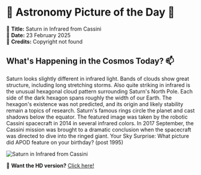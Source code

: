 # 🌌 **Astronomy Picture of the Day** 🌌

🔭 **Title:** Saturn in Infrared from Cassini  
📅 **Date:** 23 February 2025  
📸 **Credits:** Copyright not found  

## **What's Happening in the Cosmos Today?** 📫

Saturn looks slightly different in infrared light. Bands of clouds show great structure, including long stretching storms.  Also quite striking in infrared is the unusual hexagonal cloud pattern surrounding Saturn's North Pole.  Each side of the dark hexagon spans roughly the width of our Earth. The hexagon's existence was not predicted, and its origin and likely stability remain a topics of research.  Saturn's famous rings circle the planet and cast shadows below the equator. The featured image was taken by the robotic Cassini spacecraft in 2014 in several infrared colors.  In 2017 September, the Cassini mission was brought to a dramatic conclusion when the spacecraft was  directed to dive into the ringed giant.    Your Sky Surprise: What picture did APOD feature on your birthday? (post 1995)


![Saturn in Infrared from Cassini](https://apod.nasa.gov/apod/image/2502/SaturnIR_CassiniKakitsev_960.jpg)

🌠 **Want the HD version?** [Click here!](https://apod.nasa.gov/apod/image/2502/SaturnIR_CassiniKakitsev_1024.jpg)
